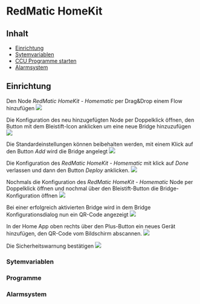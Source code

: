 # RedMatic HomeKit

## Inhalt

* [Einrichtung](#einrichtung)
* [Sytemvariablen](#systemvariablen)
* [CCU Programme starten](#programme)
* [Alarmsystem](#alarmsystem)

## Einrichtung

Den Node _RedMatic HomeKit - Homematic_ per Drag&Drop einem Flow hinzufügen
![](images/homekit/homekit1.png)

Die Konfiguration des neu hinzugefügten Node per Doppelklick öffnen, den Button mit dem Bleistift-Icon anklicken um eine neue Bridge hinzuzufügen
![](images/homekit/homekit2.png)

Die Standardeinstellungen können beibehalten werden, mit einem Klick auf den Button _Add_ wird die Bridge angelegt
![](images/homekit/homekit3.png)

Die Konfiguration des _RedMatic HomeKit - Homematic_ mit klick auf _Done_ verlassen und dann den Button _Deploy_ anklicken.
![](images/homekit/homekit4.png)

Nochmals die Konfiguration des _RedMatic HomeKit - Homematic_ Node per Doppelklick öffnen und nochmal über den Bleistift-Button die Bridge-Konfiguration öffnen
![](images/homekit/homekit5.png)

Bei einer erfolgreich aktivierten Bridge wird in dem Bridge Konfigurationsdialog nun ein QR-Code angezeigt
![](images/homekit/homekit6.png)

In der Home App oben rechts über den Plus-Button ein neues Gerät hinzufügen, den QR-Code vom Bildschirm abscannen.
![](images/homekit/homekit7.png)

Die Sicherheitswarnung bestätigen
![](images/homekit/homekit8.png)

### Sytemvariablen

### Programme

### Alarmsystem

